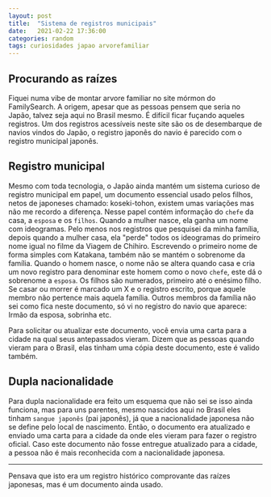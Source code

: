 ```yaml
---
layout: post
title:  "Sistema de registros municipais"
date:   2021-02-22 17:36:00
categories: random
tags: curiosidades japao arvorefamiliar
---
```


## Procurando as raízes

Fiquei numa vibe de montar arvore familiar no site mórmon do FamilySearch.
A origem, apesar que as pessoas pensem que seria no Japão, talvez seja aqui no Brasil mesmo. É difícil ficar fuçando aqueles registros.
Um dos registros acessíveis neste site são os de desembarque de navios vindos do Japão, o registro japonês do navio é parecido com o registro municipal japonês.

## Registro municipal

Mesmo com toda tecnologia, o Japão ainda mantém um sistema curioso de registro municipal em papel, um documento essencial usado pelos filhos, netos de japoneses chamado: koseki-tohon, existem umas variações mas não me recordo a diferença.
Nesse papel contém informação do `chefe` da casa, a `esposa` e os `filhos`.
Quando a mulher nasce, ela ganha um nome com ideogramas. Pelo menos nos registros que pesquisei da minha família, depois quando a mulher casa, ela "perde" todos os ideogramas do primeiro nome igual no filme da Viagem de Chihiro. Escrevendo o primeiro nome de forma simples com Katakana, também não se mantém o sobrenome da família. Quando o homem nasce, o nome não se altera quando casa e cria um novo registro para denominar este homem como o novo `chefe`, este dá o sobrenome a `esposa`.
Os filhos são numerados, primeiro até o enésimo filho. Se casar ou morrer é marcado um X e o registro escrito, porque aquele membro não pertence mais aquela família.
Outros membros da família não sei como fica neste documento, só vi no registro do navio que aparece: Irmão da esposa, sobrinha etc.

Para solicitar ou atualizar este documento, você envia uma carta para a cidade na qual seus antepassados vieram. Dizem que as pessoas quando vieram para o Brasil, elas tinham uma cópia deste documento, este é valido também.

## Dupla nacionalidade

Para dupla nacionalidade era feito um esquema que não sei se isso ainda funciona, mas para uns parentes, mesmo nascidos aqui no Brasil eles tinham `sangue japonês` (pai japonês), já que a nacionalidade japonesa não se define pelo local de nascimento. Então, o documento era atualizado e enviado uma carta para a cidade da onde eles vieram para fazer o registro oficial. Caso este documento não fosse entregue atualizado para a cidade, a pessoa não é mais reconhecida com a nacionalidade japonesa.

---

Pensava que isto era um registro histórico comprovante das raízes japonesas, mas é um documento ainda usado.